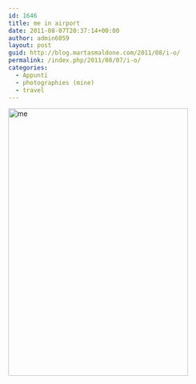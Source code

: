 ```yaml
---
id: 1646
title: me in airport
date: 2011-08-07T20:37:14+00:00
author: admin6059
layout: post
guid: http://blog.martasmaldone.com/2011/08/i-o/
permalink: /index.php/2011/08/07/i-o/
categories:
  - Appunti
  - photographies (mine)
  - travel
---
```

[<img class="aligncenter wp-image-3407" src="http://blog.martasmaldone.eu/wp-content/uploads/2011/08/me-1.jpg" alt="me" width="359" height="535" srcset="http://blog.martasmaldone.eu/wp-content/uploads/2011/08/me-1.jpg 495w, http://blog.martasmaldone.eu/wp-content/uploads/2011/08/me-1-201x300.jpg 201w" sizes="(max-width: 359px) 100vw, 359px" />](http://blog.martasmaldone.eu/wp-content/uploads/2011/08/me-1.jpg)